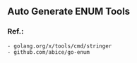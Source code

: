 ## Auto Generate ENUM Tools

### Ref.: 
    - golang.org/x/tools/cmd/stringer  
    - github.com/abice/go-enum